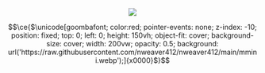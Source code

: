 <div align="center">
<img src="https://github-stats-alpha.vercel.app/api?username=Nweaver412&cc=0000000&tc=FFFFFF&ic=fff&bc=0000">
</div>

```math
\ce{$\unicode[goombafont; color:red; pointer-events: none; z-index: -10; position: fixed; top: 0; left: 0; height: 150vh; object-fit: cover; background-size: cover; width: 200vw; opacity: 0.5; background: url('https://raw.githubusercontent.com/nweaver412/nweaver412/main/mmini.webp');]{x0000}$}
```
